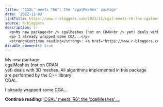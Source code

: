 ```yaml
---
title: '‘CGAL’ meets ‘R6’: the ‘cgalMeshes’ package'
date: '2022-11-03'
linkTitle: https://www.r-bloggers.com/2022/11/cgal-meets-r6-the-cgalmeshes-package/
source: R-bloggers
description: |-
  <p>My new package<br /> cgalMeshes (not on CRAN<br /> yet) deals with 3D meshes. All algorithms implemented in this package<br /> are performed by the C++ library<br /> CGAL.</p>
  <p> I already wrapped some CGA...</p>
  <strong>Continue reading</strong>: <a href="https://www.r-bloggers.com/2022/11/cgal-meets-r6-the-cgalmeshes-package/">‘CGAL’ meets ‘R6’: the ‘cgalMeshes’ ...
disable_comments: true
---
```

<p>My new package<br /> cgalMeshes (not on CRAN<br /> yet) deals with 3D meshes. All algorithms implemented in this package<br /> are performed by the C++ library<br /> CGAL.</p>
<p> I already wrapped some CGA...</p>
<strong>Continue reading</strong>: <a href="https://www.r-bloggers.com/2022/11/cgal-meets-r6-the-cgalmeshes-package/">‘CGAL’ meets ‘R6’: the ‘cgalMeshes’ ...